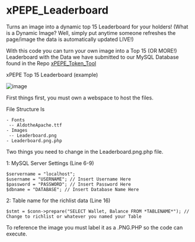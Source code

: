 # xPEPE_Leaderboard
Turns an image into a dynamic top 15 Leaderboard for your holders!
(What is a Dynamic Image? Well, simply put anytime someone refreshes the page/image the data is automatically updated LIVE!)

With this code you can turn your own image into a Top 15 (OR MORE!) Leaderboard with the Data we have submitted to our MySQL Database found in the Repo [xPEPE_Token_Tool](https://github.com/xPEPENFT/xPEPE_Token_Tool)

xPEPE Top 15 Leaderboard (example)

![image](https://user-images.githubusercontent.com/98682121/151692495-10837904-e3eb-42b5-804e-3f5645b34a99.png)


First things first, you must own a webspace to host the files.

File Structure Is

```
- Fonts
 -- AldotheApache.ttf
- Images
 -- Leaderboard.png
- Leaderboard.png.php
```

Two things you need to change in the Leaderboard.png.php file.

1: MySQL Server Settings (Line 6-9)

```
$servername = "localhost";
$username = "USERNAME"; // Insert Username Here
$password = "PASSWORD"; // Insert Password Here
$dbname = "DATABASE"; // Insert Database Name Here
```

2: Table name for the richlist data (Line 16)

```
$stmt = $conn->prepare("SELECT Wallet, Balance FROM *TABLENAME*"); // Change to richlist or whatever you named your Table
```

To reference the image you must label it as a .PNG.PHP so the code can execute.

